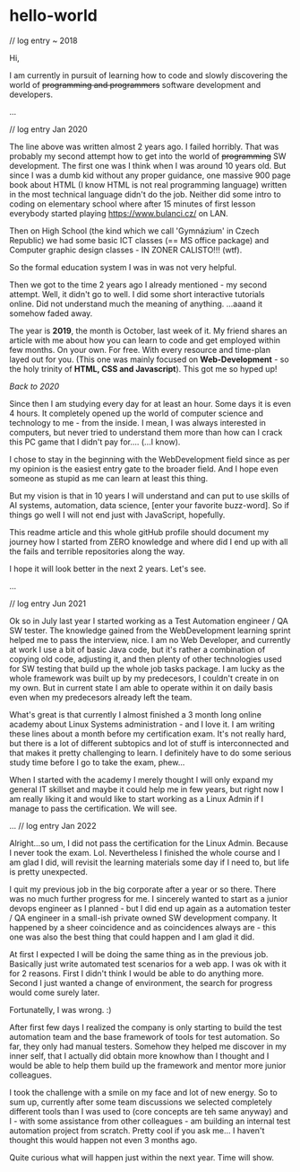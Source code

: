 # hello-world

// log entry ~ 2018

Hi,

I am currently in pursuit of learning how to code and slowly discovering the world of ~~programming and programmers~~ software development and developers. 

...

// log entry Jan 2020

  The line above was written almost 2 years ago. I failed horribly. That was probably my second attempt how to get into the world of ~~programming~~ SW development. The first one was I think when I was around 10 years old. But since I was a dumb kid without any proper guidance, one massive 900 page book about HTML (I know HTML is not real programming language) written in the most technical language didn't do the job. Neither did some intro to coding on elementary school where after 15 minutes of first lesson everybody started playing https://www.bulanci.cz/ on LAN.

Then on High School (the kind which we call 'Gymnázium' in Czech Republic) we had some basic ICT classes (== MS office package) and Computer graphic design classes - IN ZONER CALISTO!!! (wtf).

So the formal education system I was in was not very helpful. 

Then we got to the time 2 years ago I already mentioned - my second attempt. Well, it didn't go to well. I did some short interactive tutorials online. Did not understand much the meaning of anything. ...aaand it somehow faded away.


The year is **2019**, the month is October, last week of it.
My friend shares an article with me about how you can learn to code and get employed within few months. On your own. For free. With every resource and time-plan layed out for you. (This one was mainly focused on **Web-Development** - so the holy trinity of **HTML, CSS and Javascript**). This got me so hyped up!

*Back to 2020*

Since then I am studying every day for at least an hour. Some days it is even 4 hours. It completely opened up the world of computer science and technology to me - from the inside. I mean, I was always interested in computers, but never tried to understand them more than how can I crack this PC game that I didn't pay for.... (...I know).

I chose to stay in the beginning with the WebDevelopment field since as per my opinion is the easiest entry gate to the broader field. And I hope even someone as stupid as me can learn at least this thing.

But my vision is that in 10 years I will understand and can put to use skills of AI systems, automation, data science, [enter your favorite buzz-word]. So if things go well I will not end just with JavaScript, hopefully.

This readme article and this whole gitHub profile should document my journey how I started from ZERO knowledge and where did I end up with all the fails and terrible repositories along the way. 

I hope it will look better in the next 2 years. Let's see.

...

// log entry Jun 2021

Ok so in July last year I started working as a Test Automation engineer / QA SW tester. The knowledge gained from the WebDevelopment learning sprint helped me to pass the interview, nice. I am no Web Developer, and currently at work I use a bit of basic Java code, but it's rather a combination of copying old code, adjusting it, and then plenty of other technologies used for SW testing that build up the whole job tasks package. I am lucky as the whole framework was built up by my predecesors, I couldn't create in on my own. But in current state I am able to operate within it on daily basis even when my predecesors already left the team.

What's great is that currently I almost finished a 3 month long online academy about Linux Systems administration - and I love it. I am writing these lines about a month before my certification exam. It's not really hard, but there is a lot of different subtopics and lot of stuff is interconnected and that makes it pretty challenging to learn. I definitely have to do some serious study time before I go to take the exam, phew...

When I started with the academy I merely thought I will only expand my general IT skillset and maybe it could help me in few years, but right now I am really liking it and would like to start working as a Linux Admin if I manage to pass the certification. We will see.

...
// log entry Jan 2022

Alright...so um, I did not pass the certification for the Linux Admin. Because I never took the exam. Lol. Nevertheless I finished the whole course and I am glad I did, will revisit the learning materials some day if I need to, but life is pretty unexpected.  

I quit my previous job in the big corporate after a year or so there. 
There was no much further progress for me. I sincerely wanted to start as a junior devops engineer as I planned - but I did end up again as a automation tester / QA engineer in a small-ish private owned SW development company. It happened by a sheer coincidence and as coincidences always are - this one was also the best thing that could happen and I am glad it did.

At first I expected I will be doing the same thing as in the previous job. Basically just write automated test scenarios for a web app. I was ok with it for 2 reasons. First I didn't think I would be able to do anything more. Second I just wanted a change of environment, the search for progress would come surely later.

Fortunatelly, I was wrong. :)

After first few days I realized the company is only starting to build the test automation team and the base framework of tools for test automation. So far, they only had manual testers. Somehow they helped me discover in my inner self, that I actually did obtain more knowhow than I thought and I would be able to help them build up the framework and mentor more junior colleagues.

I took the challenge with a smile on my face and lot of new energy. So to sum up, currently after some team discussions we selected completely different tools than I was used to (core concepts are teh same anyway) and I - with some assistance from other colleagues - am building an internal test automation project from scratch. Pretty cool if you ask me... I haven't thought this would happen not even 3 months ago.

Quite curious what will happen just within the next year. Time will show.
